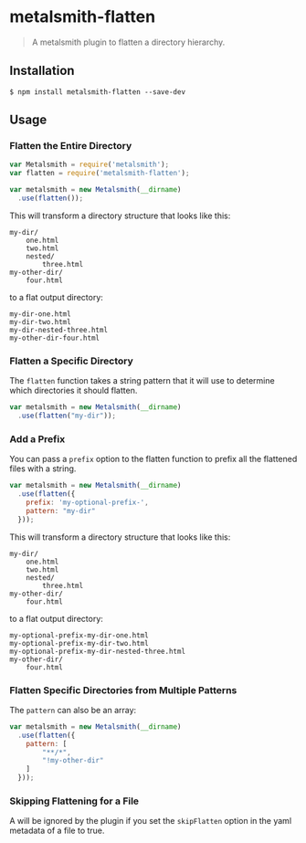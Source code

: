 
# metalsmith-flatten

> A metalsmith plugin to flatten a directory hierarchy.

## Installation

    $ npm install metalsmith-flatten --save-dev

## Usage

### Flatten the Entire Directory

```js
var Metalsmith = require('metalsmith');
var flatten = require('metalsmith-flatten');

var metalsmith = new Metalsmith(__dirname)
  .use(flatten());
```

This will transform a directory structure that looks like this:

```
my-dir/
	one.html
	two.html
	nested/
		three.html
my-other-dir/
	four.html
```

to a flat output directory:

```
my-dir-one.html
my-dir-two.html
my-dir-nested-three.html
my-other-dir-four.html
```

### Flatten a Specific Directory

The `flatten` function takes a string pattern that it will use to determine which directories it should flatten.

```js
var metalsmith = new Metalsmith(__dirname)
  .use(flatten("my-dir"));
```

### Add a Prefix

You can pass a `prefix` option to the flatten function to prefix all the flattened files with a string.

```js
var metalsmith = new Metalsmith(__dirname)
  .use(flatten({
    prefix: 'my-optional-prefix-',
	pattern: "my-dir"
  }));
```

This will transform a directory structure that looks like this:

```
my-dir/
	one.html
	two.html
	nested/
		three.html
my-other-dir/
	four.html
```

to a flat output directory:

```
my-optional-prefix-my-dir-one.html
my-optional-prefix-my-dir-two.html
my-optional-prefix-my-dir-nested-three.html
my-other-dir/
	four.html
```

### Flatten Specific Directories from Multiple Patterns

The `pattern` can also be an array:

```js
var metalsmith = new Metalsmith(__dirname)
  .use(flatten({
  	pattern: [
		"**/*",
		"!my-other-dir"
	]
  }));
```

### Skipping Flattening for a File

A will be ignored by the plugin if you set the `skipFlatten` option in the yaml metadata of a file to true.
